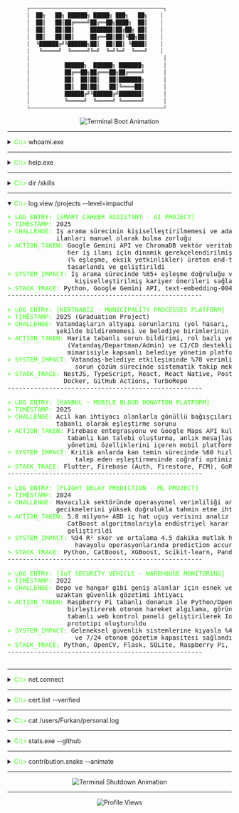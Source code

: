 ```
      ┌──────────────────────────────────────────┐
      │  ██╗   ██╗ ██████╗ █████╗ ███╗   ██╗    │
      │  ██║   ██║██╔════╝██╔══██╗████╗  ██║    │
      │  ██║   ██║██║     ███████║██╔██╗ ██║    │
      │  ██║   ██║██║     ██╔══██║██║╚██╗██║    │
      │  ╚██████╔╝╚██████╗██║  ██║██║ ╚████║    │
      │   ╚═════╝  ╚═════╝╚═╝  ╚═╝╚═╝  ╚═══╝    │
      │                                          │
      │           ██████╗  ██████╗ ███████╗      │
      │           ██╔══██╗██╔═══██╗██╔════╝      │
      │           ██║  ██║██║   ██║███████╗      │
      │           ██║  ██║██║   ██║╚════██║      │
      │           ██████╔╝╚██████╔╝███████║      │
      │           ╚═════╝  ╚═════╝ ╚══════╝      │
      └──────────────────────────────────────────┘
```

<p align="center">
  <img src="https://readme-typing-svg.herokuapp.com?font=Fira+Code&size=16&pause=1000&color=39FF14&center=true&vCenter=true&width=600&lines=INITIALIZING+UCAN-DOS+v2.1...;BIOS+CHECK%3A+OK;MEMORY+TEST%3A+64KB+OK;LOADING+KERNEL...;MOUNTING+%2Fdev%2Fideas...;SCANNING+FOR+BUSINESS+LOGIC...;COMPILING+CREATIVE+SOLUTIONS...;READY.;Welcome%2C+user.+Type+'help'+for+commands.;Current+user%3A+FURKAN_UCAN;System+architecture%3A+Business+%26+Technology+Hybrid;Uptime%3A+22+years+and+counting..." alt="Terminal Boot Animation" />
</p>

---

<details>
  <summary><font color="#39FF14">C:\></font> whoami.exe</summary>

<p align="center">
  <img src="https://readme-typing-svg.herokuapp.com?font=Fira+Code&size=14&pause=1000&color=E0E0E0&center=true&vCenter=true&width=700&lines=User%3A+Furkan+Ucan;Title%3A+Business+%26+Technology+Architect+%7C+MIS+Graduate;Location%3A+Izmir%2C+Turkey;Education%3A+Management+Information+Systems+(DEU)+%7C+GIS+(AU);Primary+Function%3A+Transforming+complex+business+processes;into+technology-driven+efficient+solutions;Philosophy%3A+A+line+of+code+is+not+just+a+command...;it's+a+solution+to+a+<a href='./README.philosophicus' target='_blank'>human+problem</a>.;My+OS+specializes+in+debugging+business+processes%2C;compiling+ideas+into+value%2C;and+executing+strategies+with+clean%2C+scalable+systems.;Languages%3A+Turkish+(Native)%2C+English+(B1)" alt="whoami Output Animation" />
</p>

<pre>
<font color="#39FF14">></font> Current Status: <font color="#39FF14">READY FOR NEW CHALLENGES</font>
</pre>

</details>

---

<details>
  <summary><font color="#39FF14">C:\></font> help.exe</summary>

  <pre>
<font color="#39FF14">UCAN-DOS v2.1 - HELP MANUAL</font>

This is not just a profile; it's an interactive terminal experience
reflecting a core philosophy:

<font color="#39FF14">1. Business-First Approach:</font> Every project (`log.view`) starts
   with a business `CHALLENGE`, because technology is a tool
   to solve real-world problems.

<font color="#39FF14">2. Interactive Discovery:</font> Use the commands (`whoami`, `dir`, `log.view`)
   to explore the system's capabilities at your own pace.
   This architecture respects your time and curiosity.

<font color="#39FF14">3. Hidden Protocols:</font> This system, like any complex architecture,
   may contain undocumented features for curious minds.
   
<font color="#E0E0E0">"The goal is not to list skills, but to demonstrate a mindset."</font>
  </pre>

</details>

---

<details>
  <summary><font color="#39FF14">C:\></font> dir /skills</summary>

  <pre>
<font color="#39FF14">BUSINESS_INTELLIGENCE/</font>
  ├── business_process_analysis.dll
  ├── process_modeling_BPMN.sys
  ├── requirements_analysis.exe
  ├── agile_scrum.cfg
  ├── power_bi.dashboard
  └── stakeholder_management.lib

<font color="#39FF14">PROGRAMMING_LANGUAGES/</font>
  ├── python.exe
  ├── typescript.exe
  ├── javascript.exe
  ├── sql.query
  └── flutter.dart

<font color="#39FF14">BACKEND_FRAMEWORKS/</font>
  ├── nestjs.framework
  ├── nodejs.runtime
  ├── flask.microservice
  └── restful_apis.lib

<font color="#39FF14">FRONTEND_TECHNOLOGIES/</font>
  ├── react.lib
  ├── react_native.mobile
  ├── html_css.ui
  └── responsive_design.css

<font color="#39FF14">DATABASE_SYSTEMS/</font>
  ├── postgresql.db
  ├── postgis.spatial
  ├── mysql.db
  ├── mongodb.nosql
  ├── redis.cache
  └── sqlite.embedded

<font color="#39FF14">DEVOPS_CLOUD/</font>
  ├── docker.container
  ├── github_actions.cicd
  ├── firebase.gcp
  ├── turborepo.monorepo
  └── linux.os

<font color="#39FF14">AI_ML_DATA/</font>
  ├── machine_learning.py
  ├── xgboost.model
  ├── catboost.ensemble
  ├── scikit_learn.toolkit
  ├── pandas.dataframe
  ├── gemini_api.ai
  ├── chromadb.vector
  └── opencv.vision

<font color="#39FF14">IOT_HARDWARE/</font>
  ├── raspberry_pi.embedded
  ├── iot_systems.device
  └── sensor_integration.hw
  </pre>

</details>

---

<details open>
  <summary><font color="#39FF14">C:\></font> log.view /projects --level=impactful</summary>

  <pre>
<font color="#39FF14">> LOG_ENTRY: [SMART CAREER ASSISTANT - AI PROJECT]</font>
<font color="#39FF14">> TIMESTAMP:</font> 2025
<font color="#39FF14">> CHALLENGE:</font> İş arama sürecinin kişiselleştirilmemesi ve adayların CV'lerine uygun
             ilanları manuel olarak bulma zorluğu
<font color="#39FF14">> ACTION_TAKEN:</font> Google Gemini API ve ChromaDB vektör veritabanı kullanılarak,
                her iş ilanı için dinamik gerekçelendirilmiş uygunluk raporu
                (% eşleşme, eksik yetkinlikler) üreten end-to-end AI sistemi
                tasarlandı ve geliştirildi
<font color="#39FF14">> SYSTEM_IMPACT:</font> İş arama sürecinde %85+ eşleşme doğruluğu ve otomatik
                  kişiselleştirilmiş kariyer önerileri sağlandı
<font color="#39FF14">> STACK_TRACE:</font> Python, Google Gemini API, text-embedding-004, ChromaDB, JobSpy
----------------------------------------------------

<font color="#39FF14">> LOG_ENTRY: [KENTNABIZ - MUNICIPALITY PROCESSES PLATFORM]</font>
<font color="#39FF14">> TIMESTAMP:</font> 2025 (Graduation Project)
<font color="#39FF14">> CHALLENGE:</font> Vatandaşların altyapı sorunlarını (yol hasarı, su kaçağı) etkili
             şekilde bildirememesi ve belediye birimlerinin koordinasyon eksikliği
<font color="#39FF14">> ACTION_TAKEN:</font> Harita tabanlı sorun bildirimi, rol bazlı yetkilendirme
                (Vatandaş/Departman/Admin) ve CI/CD destekli monorepo
                mimarisiyle kapsamlı belediye yönetim platformu geliştirildi
<font color="#39FF14">> SYSTEM_IMPACT:</font> Vatandaş-belediye etkileşiminde %70 verimlilik artışı ve
                  sorun çözüm sürecinde sistematik takip mekanizması sağlandı
<font color="#39FF14">> STACK_TRACE:</font> NestJS, TypeScript, React, React Native, PostgreSQL, PostGIS,
               Docker, GitHub Actions, TurboRepo
----------------------------------------------------

<font color="#39FF14">> LOG_ENTRY: [KANBUL - MOBILE BLOOD DONATION PLATFORM]</font>
<font color="#39FF14">> TIMESTAMP:</font> 2025
<font color="#39FF14">> CHALLENGE:</font> Acil kan ihtiyacı olanlarla gönüllü bağışçıları hızlı ve konum
             tabanlı olarak eşleştirme sorunu
<font color="#39FF14">> ACTION_TAKEN:</font> Firebase entegrasyonu ve Google Maps API kullanılarak konum
                tabanlı kan talebi oluşturma, anlık mesajlaşma ve bağış teklifi
                yönetimi özelliklerini içeren mobil platform implementasyonu
<font color="#39FF14">> SYSTEM_IMPACT:</font> Kritik anlarda kan temin sürecinde %60 hızlanma ve bağışçı-
                  talep eden eşleştirmesinde coğrafi optimizasyon sağlandı
<font color="#39FF14">> STACK_TRACE:</font> Flutter, Firebase (Auth, Firestore, FCM), GoRouter, Riverpod
----------------------------------------------------

<font color="#39FF14">> LOG_ENTRY: [FLIGHT DELAY PREDICTION - ML PROJECT]</font>
<font color="#39FF14">> TIMESTAMP:</font> 2024
<font color="#39FF14">> CHALLENGE:</font> Havacılık sektöründe operasyonel verimliliği artırmak için uçuş
             gecikmelerini yüksek doğrulukla tahmin etme ihtiyacı
<font color="#39FF14">> ACTION_TAKEN:</font> 5.8 milyon+ ABD iç hat uçuş verisini analiz ederek XGBoost ve
                CatBoost algoritmalarıyla endüstriyel karar destek sistemi modeli
                geliştirildi
<font color="#39FF14">> SYSTEM_IMPACT:</font> %94 R² skor ve ortalama 4.5 dakika mutlak hata (MAE) ile
                  havayolu operasyonlarında prediction accuracy breakthrough sağlandı
<font color="#39FF14">> STACK_TRACE:</font> Python, CatBoost, XGBoost, Scikit-learn, Pandas
----------------------------------------------------

<font color="#39FF14">> LOG_ENTRY: [IoT SECURITY VEHICLE - WAREHOUSE MONITORING]</font>
<font color="#39FF14">> TIMESTAMP:</font> 2022
<font color="#39FF14">> CHALLENGE:</font> Depo ve hangar gibi geniş alanlar için esnek ve düşük maliyetli
             uzaktan güvenlik gözetimi ihtiyacı
<font color="#39FF14">> ACTION_TAKEN:</font> Raspberry Pi tabanlı donanım ile Python/OpenCV yazılımını
                birleştirerek otonom hareket algılama, görüntü işleme ve Flask
                tabanlı web kontrol paneli geliştirilerek IoT güvenlik aracı
                prototipi oluşturuldu
<font color="#39FF14">> SYSTEM_IMPACT:</font> Geleneksel güvenlik sistemlerine kıyasla %40 maliyet azalması
                  ve 7/24 otonom gözetim kapasitesi sağlandı
<font color="#39FF14">> STACK_TRACE:</font> Python, OpenCV, Flask, SQLite, Raspberry Pi, IoT Sensors
----------------------------------------------------
  </pre>

</details>

---

<details>
  <summary><font color="#39FF14">C:\></font> net.connect</summary>

<p><font color="#39FF14">> Establishing connection to professional network...</font></p>

[![LinkedIn](https://img.shields.io/badge/LinkedIn-0A66C2?style=for-the-badge&logo=linkedin&logoColor=white)](https://linkedin.com/in/furkan-ucan)

<p><font color="#39FF14">> Pinging email gateway...</font></p>

[![Email](https://img.shields.io/badge/Email-FF0000?style=for-the-badge&logo=yandex&logoColor=white)](mailto:furkan.ucann@yandex.com)

<p><font color="#39FF14">> Accessing code repository...</font></p>

[![GitHub](https://img.shields.io/badge/GitHub-181717?style=for-the-badge&logo=github&logoColor=white)](https://github.com/furkan-ucan)

<p><font color="#39FF14">> Displaying contact coordinates...</font></p>

📍 **Location**: Izmir, Turkey
📞 **Phone**: +90 551 958 74 55

</details>

---

<details>
  <summary><font color="#39FF14">C:\></font> cert.list --verified</summary>

  <pre>
<font color="#39FF14">CYBERSECURITY_CERTIFICATIONS/</font>
  ├── cyber_threat_intelligence_BTK.cert        [2023]
  ├── cyberops_associate_cisco.cert            [2023]
  ├── ccnav7_cisco.cert                        [2023]
  ├── ndg_linux_unhatched_cisco.cert           [2022]
  └── intro_to_cybersecurity_cisco.cert        [2022]

<font color="#39FF14">ACADEMIC_CREDENTIALS/</font>
  ├── management_information_systems_DEU.degree [2025]
  └── geographic_information_systems_AU.degree  [2024]
  </pre>

</details>

---

<details>
  <summary><font color="#39FF14">C:\></font> cat /users/Furkan/personal.log</summary>

  <pre>
<font color="#39FF14">> LOG_ENTRY: [RUNNING MARATHONS]</font>
<font color="#39FF14">> CATEGORY:</font> Personal Development
<font color="#39FF14">> SYSTEM_IMPLICATION:</font> Cultivates end-to-end discipline, long-term
                      perseverance, and resilience under pressure.
----------------------------------------------------

<font color="#39FF14">> LOG_ENTRY: [PLAYING CHESS]</font>
<font color="#39FF14">> CATEGORY:</font> Cognitive Training
<font color="#39FF14">> SYSTEM_IMPLICATION:</font> Enhances strategic thinking, foresight,
                      and the ability to anticipate multiple moves ahead.
----------------------------------------------------

<font color="#39FF14">> LOG_ENTRY: [READING SCI-FI (Asimov, Herbert)]</font>
<font color="#39FF14">> CATEGORY:</font> System Architecture & Vision
<font color="#39FF14">> SYSTEM_IMPLICATION:</font> Inspires the imagination to design future-proof,
                      large-scale systems and explore the human impact
                      of technology.
  </pre>

</details>

---

<details>
  <summary><font color="#39FF14">C:\></font> stats.exe --github</summary>

<div align="center">
  <img src="https://github-readme-stats.vercel.app/api?username=furkan-ucan&show_icons=true&theme=catppuccin_mocha&rank_icon=github&hide_border=true" alt="GitHub Stats" />
  <img src="https://github-readme-streak-stats.herokuapp.com/?user=furkan-ucan&theme=catppuccin_mocha&hide_border=true" alt="GitHub Streak" />
</div>

</details>

---

<details>
  <summary><font color="#39FF14">C:\></font> contribution.snake --animate</summary>

<p align="center">
  <img src="https://raw.githubusercontent.com/furkan-ucan/furkan-ucan/main/dist/github-contribution-grid-snake-dark.svg" alt="Contribution Snake Animation" />
</p>

</details>

---

<p align="center">
  <img src="https://readme-typing-svg.herokuapp.com?font=Fira+Code&size=16&pause=1000&color=39FF14&center=true&vCenter=true&width=600&lines=C%3A%5C%3E+shutdown.exe+-r+-m+%22Ready+for+new+challenges%22;Saving+current+session...;Backing+up+innovative+business+solutions...;Syncing+AI%2FML+models...;Committing+latest+code+to+repository...;System+is+rebooting+with+enhanced+capabilities...;Thanks+for+exploring+UCAN-DOS+v2.1+terminal.;Ready+to+debug+business+processes+and+compile+solutions%3F;Contact+coordinates%3A+Izmir%2C+Turkey+%7C+%2B90+551+958+74+55;Press+any+key+to+initiate+collaboration+protocol..." alt="Terminal Shutdown Animation" />
</p>

---

<p align="center">
  <img src="https://komarev.com/ghpvc/?username=furkan-ucan&color=green&style=flat-square&label=VISITORS" alt="Profile Views" />
</p>
